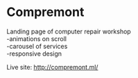 # Compremont
Landing page of computer repair workshop  
-animations on scroll   
-carousel of services  
-responsive design  

Live site: http://compremont.ml/
